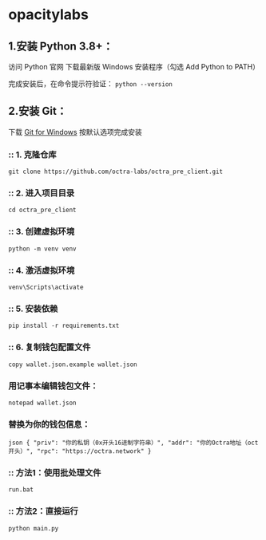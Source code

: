 # opacitylabs

## 1.安装 Python 3.8+：
访问 Python 官网
下载最新版 Windows 安装程序（勾选 Add Python to PATH）

完成安装后，在命令提示符验证：
`python --version`


## 2.安装 Git：

下载 [Git for Windows](https://git-scm.com/download/win)
按默认选项完成安装

### :: 1. 克隆仓库
`git clone https://github.com/octra-labs/octra_pre_client.git`

### :: 2. 进入项目目录
`cd octra_pre_client`

### :: 3. 创建虚拟环境
`python -m venv venv`

### :: 4. 激活虚拟环境
`venv\Scripts\activate`

### :: 5. 安装依赖
`pip install -r requirements.txt`

### :: 6. 复制钱包配置文件
`copy wallet.json.example wallet.json`

### 用记事本编辑钱包文件：
`notepad wallet.json`

### 替换为你的钱包信息：
`json
{
  "priv": "你的私钥（0x开头16进制字符串）",
  "addr": "你的Octra地址（oct开头）",
  "rpc": "https://octra.network"
}
`
### :: 方法1：使用批处理文件
`run.bat`
### :: 方法2：直接运行
`python main.py`
